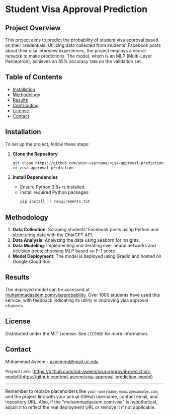 # Student Visa Approval Prediction

## Project Overview

This project aims to predict the probability of student visa approval based on their credentials. Utilizing data collected from students' Facebook posts about their visa interview experiences, the project employs a neural network to make predictions. The model, which is an MLP (Multi-Layer Perceptron), achieves an 85% accuracy rate on the validation set.

## Table of Contents
- [Installation](#installation)
- [Methodology](#methodology)
- [Results](#results)
- [Contributing](#contributing)
- [License](#license)
- [Contact](#contact)

## Installation

To set up the project, follow these steps:

1. **Clone the Repository**
   ```bash
   git clone https://github.com/your-username/visa-approval-prediction.git
   cd visa-approval-prediction
   ```

2. **Install Dependencies**
   - Ensure Python 3.8+ is installed.
   - Install required Python packages:
     ```bash
     pip install -r requirements.txt
     ```


## Methodology

1. **Data Collection**: Scraping students’ Facebook posts using Python and structuring data with the ChatGPT API.
2. **Data Analysis**: Analyzing the data using seaborn for insights.
3. **Data Modeling**: Implementing and iterating over neural networks and decision trees; choosing MLP based on F-1 score.
4. **Model Deployment**: The model is deployed using Gradio and hosted on Google Cloud Run.

## Results

The deployed model can be accessed at [muhammadaseem.com/visaprobability](http://muhammadaseem.com/visa). Over 1000 students have used this service, with feedback indicating its utility in improving visa approval chances.

## License

Distributed under the MIT License. See `LICENSE` for more information.

## Contact

Muhammad Aseem - aseemmd@mail.uc.edu

Project Link: [https://github.com/md-aseem/visa-approval-prediction-model](https://github.com/md-aseem/visa-approval-prediction-model)

---

Remember to replace placeholders like `your-username`, `email@example.com`, and the project link with your actual GitHub username, contact email, and repository URL. Also, if the "muhammadaseem.com/visa" is hypothetical, adjust it to reflect the real deployment URL or remove it if not applicable.